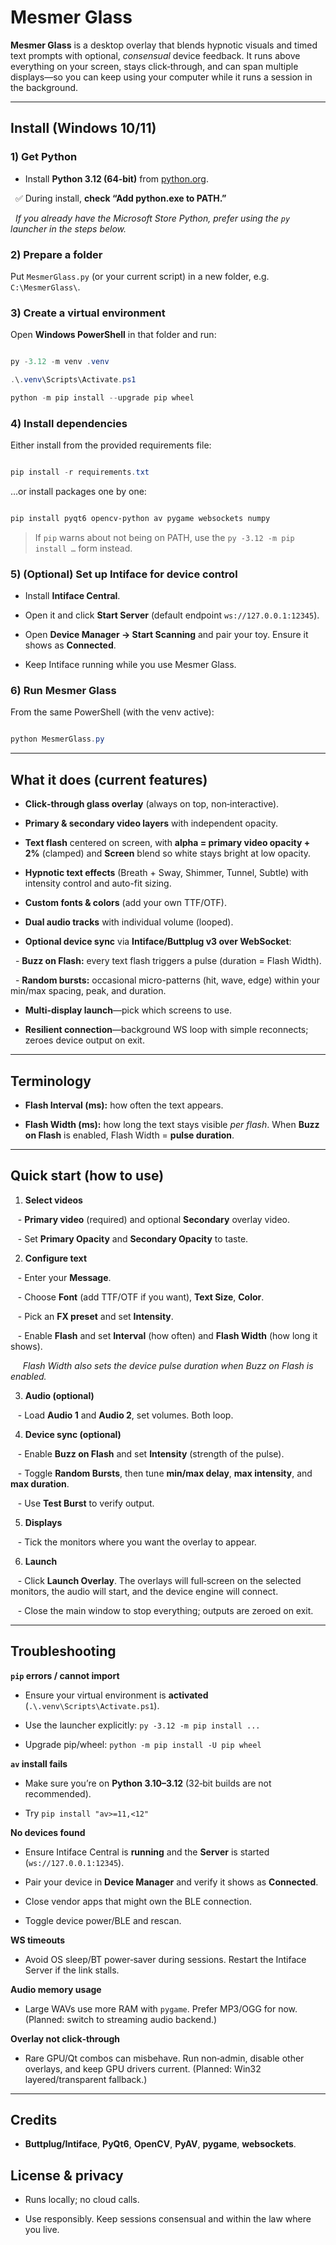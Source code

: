 # Mesmer Glass

  

**Mesmer Glass** is a desktop overlay that blends hypnotic visuals and timed text prompts with optional, *consensual* device feedback. It runs above everything on your screen, stays click‑through, and can span multiple displays—so you can keep using your computer while it runs a session in the background.

  

---

  

## Install (Windows 10/11)

  

### 1) Get Python

- Install **Python 3.12 (64‑bit)** from [python.org](https://www.python.org/downloads/).  

  ✅ During install, **check “Add python.exe to PATH.”**  

  *If you already have the Microsoft Store Python, prefer using the `py` launcher in the steps below.*

  

### 2) Prepare a folder

Put `MesmerGlass.py` (or your current script) in a new folder, e.g. `C:\MesmerGlass\`.

  

### 3) Create a virtual environment

Open **Windows PowerShell** in that folder and run:

```powershell

py -3.12 -m venv .venv

.\.venv\Scripts\Activate.ps1

python -m pip install --upgrade pip wheel

```

  

### 4) Install dependencies

Either install from the provided requirements file:

```powershell

pip install -r requirements.txt

```

…or install packages one by one:

```powershell

pip install pyqt6 opencv-python av pygame websockets numpy

```

  

> If `pip` warns about not being on PATH, use the `py -3.12 -m pip install …` form instead.

  

### 5) (Optional) Set up Intiface for device control

- Install **Intiface Central**.

- Open it and click **Start Server** (default endpoint `ws://127.0.0.1:12345`).

- Open **Device Manager → Start Scanning** and pair your toy. Ensure it shows as **Connected**.

- Keep Intiface running while you use Mesmer Glass.

  

### 6) Run Mesmer Glass

From the same PowerShell (with the venv active):

```powershell

python MesmerGlass.py

```


  

---

  

## What it does (current features)

  

- **Click‑through glass overlay** (always on top, non‑interactive).

- **Primary & secondary video layers** with independent opacity.

- **Text flash** centered on screen, with **alpha = primary video opacity + 2%** (clamped) and **Screen** blend so white stays bright at low opacity.

- **Hypnotic text effects** (Breath + Sway, Shimmer, Tunnel, Subtle) with intensity control and auto-fit sizing.

- **Custom fonts & colors** (add your own TTF/OTF).

- **Dual audio tracks** with individual volume (looped).

- **Optional device sync** via **Intiface/Buttplug v3 over WebSocket**:

  - **Buzz on Flash:** every text flash triggers a pulse (duration = Flash Width).

  - **Random bursts:** occasional micro-patterns (hit, wave, edge) within your min/max spacing, peak, and duration.

- **Multi-display launch**—pick which screens to use.

- **Resilient connection**—background WS loop with simple reconnects; zeroes device output on exit.

  

---

  

## Terminology

  

- **Flash Interval (ms):** how often the text appears.

- **Flash Width (ms):** how long the text stays visible *per flash*. When **Buzz on Flash** is enabled, Flash Width = **pulse duration**.

  

---

  

## Quick start (how to use)

  

1. **Select videos**

   - **Primary video** (required) and optional **Secondary** overlay video.

   - Set **Primary Opacity** and **Secondary Opacity** to taste.

  

2. **Configure text**

   - Enter your **Message**.

   - Choose **Font** (add TTF/OTF if you want), **Text Size**, **Color**.

   - Pick an **FX preset** and set **Intensity**.

   - Enable **Flash** and set **Interval** (how often) and **Flash Width** (how long it shows).  

     *Flash Width also sets the device pulse duration when Buzz on Flash is enabled.*

  

3. **Audio (optional)**

   - Load **Audio 1** and **Audio 2**, set volumes. Both loop.

  

4. **Device sync (optional)**

   - Enable **Buzz on Flash** and set **Intensity** (strength of the pulse).

   - Toggle **Random Bursts**, then tune **min/max delay**, **max intensity**, and **max duration**.

   - Use **Test Burst** to verify output.

  

5. **Displays**

   - Tick the monitors where you want the overlay to appear.

  

6. **Launch**

   - Click **Launch Overlay**. The overlays will full‑screen on the selected monitors, the audio will start, and the device engine will connect.  

   - Close the main window to stop everything; outputs are zeroed on exit.

  

---

  

## Troubleshooting

  

**`pip` errors / cannot import**  

- Ensure your virtual environment is **activated** (`.\.venv\Scripts\Activate.ps1`).  

- Use the launcher explicitly: `py -3.12 -m pip install ...`  

- Upgrade pip/wheel: `python -m pip install -U pip wheel`

  

**`av` install fails**  

- Make sure you’re on **Python 3.10–3.12** (32‑bit builds are not recommended).  

- Try `pip install "av>=11,<12"`

  

**No devices found**  

- Ensure Intiface Central is **running** and the **Server** is started (`ws://127.0.0.1:12345`).  

- Pair your device in **Device Manager** and verify it shows as **Connected**.  

- Close vendor apps that might own the BLE connection.  

- Toggle device power/BLE and rescan.

  

**WS timeouts**  

- Avoid OS sleep/BT power‑saver during sessions. Restart the Intiface Server if the link stalls.

  

**Audio memory usage**  

- Large WAVs use more RAM with `pygame`. Prefer MP3/OGG for now. (Planned: switch to streaming audio backend.)

  

**Overlay not click‑through**  

- Rare GPU/Qt combos can misbehave. Run non‑admin, disable other overlays, and keep GPU drivers current. (Planned: Win32 layered/transparent fallback.)


---

  

## Credits

  

- **Buttplug/Intiface**, **PyQt6**, **OpenCV**, **PyAV**, **pygame**, **websockets**.

  

## License & privacy

  

- Runs locally; no cloud calls.  

- Use responsibly. Keep sessions consensual and within the law where you live.
